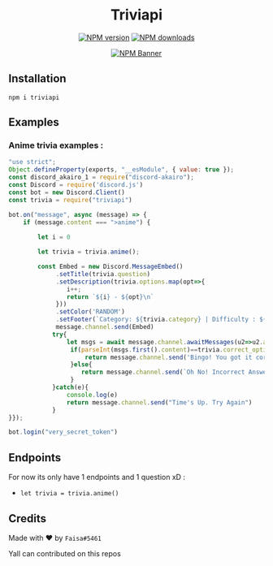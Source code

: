<div align="center">
  <h1>Triviapi</h1>
  <p>
    <a href="https://www.npmjs.com/package/triviapi"><img src="https://img.shields.io/npm/v/triviapi?maxAge=3600" alt="NPM version" /></a>
    <a href="https://www.npmjs.com/package/triviapi"><img src="https://img.shields.io/npm/dt/triviapi?maxAge=3600" alt="NPM downloads" /></a>
  </p>
  <p>
    <a href="https://www.npmjs.com/package/triviapi"><img src="https://nodei.co/npm/triviapi.png?downloads=true&stars=true" alt="NPM Banner"></a>
  </p>
</div>
 
## Installation
```
npm i triviapi
```

## Examples
### Anime trivia examples :
```js
"use strict";
Object.defineProperty(exports, "__esModule", { value: true });
const discord_akairo_1 = require("discord-akairo");
const Discord = require('discord.js')
const bot = new Discord.Client()
const trivia = require("triviapi")

bot.on("message", async (message) => {
    if (message.content === ">anime") {
      
        let i = 0

        let trivia = trivia.anime();

        const Embed = new Discord.MessageEmbed()
             .setTitle(trivia.question)
             .setDescription(trivia.options.map(opt=>{
                i++;
                return `${i} - ${opt}\n`
             }))
             .setColor('RANDOM')
             .setFooter(`Category: ${trivia.category} | Difficulty : ${trivia.difficulity}`)
             message.channel.send(Embed)
            try{
                let msgs = await message.channel.awaitMessages(u2=>u2.author.id===message.author.id,{ time: 15000, max: 1, errors: ["time"] })
                 if(parseInt(msgs.first().content)==trivia.correct_option){
                     return message.channel.send('Bingo! You got it correct!')
                 }else{
                    return message.channel.send(`Oh No! Incorrect Answer. Write Answer Was ` + '`' +`${trivia.answer}`+ '`')
                 }
            }catch(e){
                console.log(e)
                return message.channel.send("Time's Up. Try Again")
            }
}});

bot.login("very_secret_token")
```
## Endpoints
For now its only have 1 endpoints and 1 question xD :
 - `let trivia = trivia.anime()`

## Credits
Made with ❤ by `Faisa#5461`

Yall can contributed on this repos
